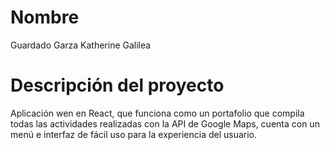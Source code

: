 # Nombre
Guardado Garza Katherine Galilea

# Descripción del proyecto
Aplicación wen en React, que funciona como un portafolio que compila todas las actividades realizadas con la API de Google Maps,
cuenta con un menú e interfaz de fácil uso para la experiencia del usuario.
